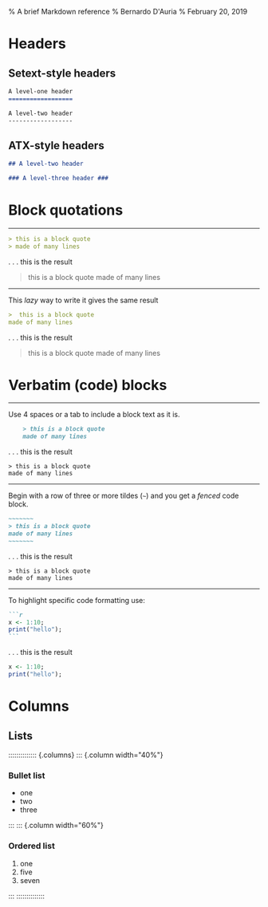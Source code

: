 % A brief Markdown reference
% Bernardo D'Auria
% February 20, 2019

# Headers

##  Setext-style headers

```markdown
A level-one header
==================

A level-two header
------------------
```

## ATX-style headers

```markdown
## A level-two header 

### A level-three header ###
```

# Block quotations

------------------

```markdown
> this is a block quote
> made of many lines
```
. . .
this is the result

> this is a block quote
> made of many lines


------------------

This _lazy_ way to write it gives the same result
```markdown
>  this is a block quote
made of many lines
```
. . .
this is the result

>  this is a block quote
made of many lines

# Verbatim (code) blocks

------------------

Use 4 spaces or a tab to include a block text as it is.

```markdown
    > this is a block quote  
    made of many lines
```
. . .
this is the result

    > this is a block quote  
    made of many lines

------------------

Begin with a row of three or more tildes (`~`) and you get a _fenced_ code block.

```markdown
~~~~~~~
> this is a block quote  
made of many lines
~~~~~~~
```
. . .
this is the result

~~~~~~~
> this is a block quote  
made of many lines
~~~~~~~

------------------

To highlight specific code formatting use:

````markdown
```r
x <- 1:10;
print("hello");
```
````
. . .
this is the result

```r
x <- 1:10;
print("hello");
```

# Columns

##  Lists

:::::::::::::: {.columns}
::: {.column width="40%"}

### Bullet list

* one
* two
* three

:::
::: {.column width="60%"}

### Ordered list

1. one
5. five
7. seven

:::
::::::::::::::